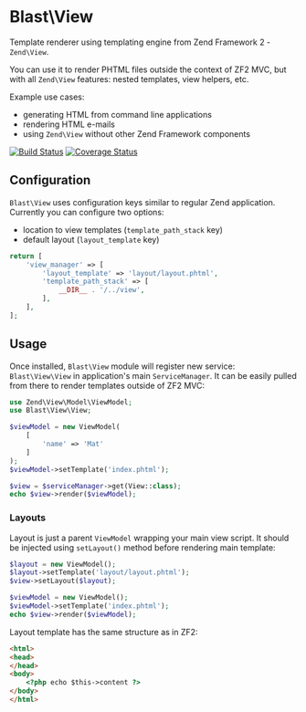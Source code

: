 Blast\View
==========

Template renderer using templating engine from Zend Framework 2 - `Zend\View`.

You can use it to render PHTML files outside the context of ZF2 MVC, but with all `Zend\View` features: nested 
templates, view helpers, etc.

Example use cases:

- generating HTML from command line applications
- rendering HTML e-mails
- using `Zend\View` without other Zend Framework components

[![Build Status](https://travis-ci.org/mtymek/blast-view.svg?branch=master)](https://travis-ci.org/mtymek/blast-view)
[![Coverage Status](https://coveralls.io/repos/mtymek/blast-view/badge.svg?branch=master&service=github)](https://coveralls.io/github/mtymek/blast-view?branch=master)

  
Configuration
-------------

`Blast\View` uses configuration keys similar to regular Zend application. Currently you can configure two
 options:

* location to view templates (`template_path_stack` key)
* default layout (`layout_template` key)

```php
return [
    'view_manager' => [
        'layout_template' => 'layout/layout.phtml',
        'template_path_stack' => [
            __DIR__ . '/../view',
        ],
    ],
];
```
  
Usage
-----

Once installed, `Blast\View` module will register new service: `Blast\View\View` in application's main
`ServiceManager`. It can be easily pulled from there to render templates outside of ZF2 MVC:  

```php
use Zend\View\Model\ViewModel;
use Blast\View\View;

$viewModel = new ViewModel(
    [
        'name' => 'Mat'
    ]
);
$viewModel->setTemplate('index.phtml');

$view = $serviceManager->get(View::class);
echo $view->render($viewModel);

```

### Layouts

Layout is just a parent `ViewModel` wrapping your main view script. It should be injected using `setLayout()` method
before rendering main template:

```php
$layout = new ViewModel();
$layout->setTemplate('layout/layout.phtml');
$view->setLayout($layout);

$viewModel = new ViewModel();
$viewModel->setTemplate('index.phtml');
echo $view->render($viewModel);
```

Layout template has the same structure as in ZF2:

```html
<html>
<head>
</head>
<body>
    <?php echo $this->content ?>
</body>
</html>
```
